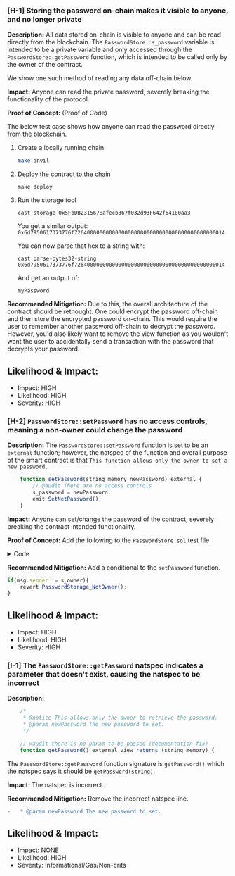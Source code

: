 ### [H-1] Storing the password on-chain makes it visible to anyone, and no longer private

**Description:** All data stored on-chain is visible to anyone and can be read directly from the blockchain. The `PasswordStore::s_password` variable is intended to be a private variable and only accessed through the `PasswordStore::getPassword` function, which is intended to be called only by the owner of the contract.

We show one such method of reading any data off-chain below.

**Impact:** Anyone can read the private password, severely breaking the functionality of the protocol.

**Proof of Concept:** (Proof of Code)

The below test case shows how anyone can read the password directly from the blockchain.

1. Create a locally running chain
   ```bash
   make anvil
   ```
2. Deploy the contract to the chain
   ```
   make deploy
   ```
3. Run the storage tool
   ```
   cast storage 0x5FbDB2315678afecb367f032d93F642f64180aa3
   ```
   You get a similar output: `0x6d7950617373776f726400000000000000000000000000000000000000000014`

   You can now parse that hex to a string with:
   ```
   cast parse-bytes32-string 0x6d7950617373776f726400000000000000000000000000000000000000000014
   ```
   And get an output of:
   ```
   myPassword
   ```

**Recommended Mitigation:** Due to this, the overall architecture of the contract should be rethought. One could encrypt the password off-chain and then store the encrypted password on-chain. This would require the user to remember another password off-chain to decrypt the password. However, you'd also likely want to remove the view function as you wouldn't want the user to accidentally send a transaction with the password that decrypts your password.


## Likelihood & Impact:
- Impact: HIGH
- Likelihood: HIGH
- Severity: HIGH

### [H-2] `PasswordStore::setPassword` has no access controls, meaning a non-owner could change the password

**Description:** The `PasswordStore::setPassword` function is set to be an `external` function; however, the natspec of the function and overall purpose of the smart contract is that `This function allows only the owner to set a new password.`

```javascript
    function setPassword(string memory newPassword) external {
        // @audit There are no access controls
        s_password = newPassword;
        emit SetNetPassword();
    }
```

**Impact:** Anyone can set/change the password of the contract, severely breaking the contract intended functionality.

**Proof of Concept:** Add the following to the `PasswordStore.sol` test file.

<details>
<summary>Code</summary>

```javascript
function test_anyone_can_set_password(address randomAddress) public {
        vm.assume(randomAddress != owner);
        vm.prank(randomAddress);
        string memory expectedPassword = "myNewPassword";
        passwordStore.setPassword(expectedPassword);

        vm.prank(owner);
        string memory actualPassword = passwordStore.getPassword();
        assertEq(actualPassword, expectedPassword);
    }
```

</details>

**Recommended Mitigation:** Add a conditional to the `setPassword` function.

```javascript
if(msg.sender != s_owner){
    revert PasswordStorage_NotOwner();
}
```

## Likelihood & Impact:
- Impact: HIGH
- Likelihood: HIGH
- Severity: HIGH

### [I-1] The `PasswordStore::getPassword` natspec indicates a parameter that doesn't exist, causing the natspec to be incorrect

**Description:** 

```javascript
    /*
     * @notice This allows only the owner to retrieve the password.
     * @param newPassword The new password to set.
     */

    // @audit there is no param to be passed (documentation fix)
    function getPassword() external view returns (string memory) {
```
The `PasswordStore::getPassword` function signature is `getPassword()` which the natspec says it should be `getPassword(string)`.

**Impact:** The natspec is incorrect.

**Recommended Mitigation:** Remove the incorrect natspec line.

```diff
-   * @param newPassword The new password to set.
```

## Likelihood & Impact:
- Impact: NONE
- Likelihood: HIGH
- Severity: Informational/Gas/Non-crits